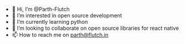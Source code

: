 - 👋 Hi, I’m @Parth-Flutch
- 👀 I’m interested in open source development
- 🌱 I’m currently learning python 
- 💞️ I’m looking to collaborate on open source libraries for react native
- 📫 How to reach me on parth@flutch.in

<!---
Parth-Flutch/Parth-Flutch is a ✨ special ✨ repository because its `README.md` (this file) appears on your GitHub profile.
You can click the Preview link to take a look at your changes.
--->
